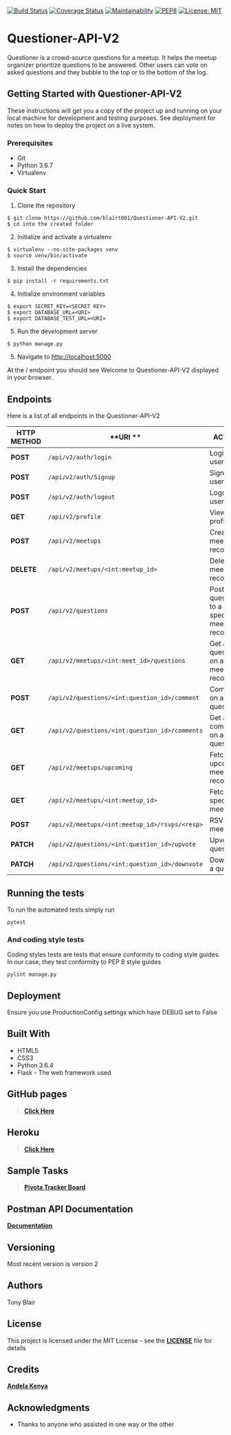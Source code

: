 [![Build Status](https://travis-ci.org/blairt001/Questioner-API-V2.svg?branch=develop)](https://travis-ci.org/blairt001/Questioner-API-V2)
[![Coverage Status](https://coveralls.io/repos/github/blairt001/Questioner-API-V2/badge.svg?branch=develop)](https://coveralls.io/github/blairt001/Questioner-API-V2?branch=develop)
[![Maintainability](https://api.codeclimate.com/v1/badges/f8860af9cd43ffc71066/maintainability)](https://codeclimate.com/github/blairt001/Questioner-API-V2/maintainability)
[![PEP8](https://img.shields.io/badge/code%20style-pep8-green.svg)](https://www.python.org/dev/peps/pep-0008/)
[![License: MIT](https://img.shields.io/badge/License-MIT-yellow.svg)](https://opensource.org/licenses/MIT)


# Questioner-API-V2

Questioner is a crowd-source questions for a meetup. It helps the meetup organizer prioritize questions to be answered. Other users can vote on asked questions and they bubble to the top or to the bottom of the log.


## Getting Started with Questioner-API-V2

These instructions will get you a copy of the project up and running on your local machine for development and testing purposes. See deployment for notes on how to deploy the project on a live system.

### Prerequisites

* Git
* Python 3.6.7
* Virtualenv

### Quick Start

1. Clone the repository

```
$ git clone https://github.com/blairt001/Questioner-API-V2.git
$ cd into the created folder
```
  
2. Initialize and activate a virtualenv

```
$ virtualenv --no-site-packages venv
$ source venv/bin/activate
```

3. Install the dependencies

```
$ pip install -r requirements.txt
```

4. Initialize environment variables

```
$ export SECRET_KEY=<SECRET KEY>
$ export DATABASE_URL=<URI>
$ export DATABASE_TEST_URL=<URI>
```

5. Run the development server

```
$ python manage.py
```

5. Navigate to [http://localhost:5000](http://localhost:5000)

At the / endpoint you should see Welcome to Questioner-API-V2 displayed in your browser.

## Endpoints

Here is a list of all endpoints in the Questioner-API-V2

| **HTTP METHOD** | **URI ** | **ACTION** |
| --- | --- | --- |
| **POST** | `/api/v2/auth/login` | Login a user |
| **POST** | `/api/v2/auth/Signup` | Sign Up a user |
| **POST** | `/api/v2/auth/logout` | Logout a user |
| **GET** | `/api/v2/profile` | View user profile |
| **POST** | `/api/v2/meetups` | Create a meetup record |
| **DELETE** | `/api/v2/meetups/<int:meetup_id>` | Delete a meetup record |
| **POST** | `/api/v2/questions` | Post a question to a specific meetup record |
| **GET** | `/api/v2/meetups/<int:meet_id>/questions` | Get all questions on a meetup record |
| **POST** | `/api/v2/questions/<int:question_id>/comment` | Comment on a question |
| **GET** | `/api/v2/questions/<int:question_id>/comments` | Get all comments on a question |
| **GET** | `/api/v2/meetups/upcoming` | Fetch all upcoming meetups records |
| **GET** | `/api/v2/meetups/<int:meetup_id>` | Fetch a specific meetup |
| **POST** | `/api/v2/meetups/<int:meetup_id>/rsvps/<resp>` | RSVP to a meetup |
| **PATCH** | `/api/v2/questions/<int:question_id>/upvote` | Upvote a question |
| **PATCH** | `/api/v2/questions/<int:question_id>/downvote` | Downvote a question |

## Running the tests

To run the automated tests simply run

```
pytest
```

### And coding style tests

Coding styles tests are tests that ensure conformity to coding style guides. In our case, they test conformity to
PEP 8 style guides

```
pylint manage.py
```

## Deployment

Ensure you use ProductionConfig settings which have DEBUG set to False

## Built With

* HTML5
* CSS3
* Python 3.6.4
* Flask - The web framework used

## GitHub pages

> **[Click Here](https://blairt001.github.io/Questioner/UI/)**

## Heroku

> **[Click Here](https://questionerv2-blair-heroku.herokuapp.com/api/v2/meetups/upcoming)**

## Sample Tasks

> **[Pivota Tracker Board](https://www.pivotaltracker.com/n/projects/2235680)**


## Postman API Documentation

**[Documentation](https://documenter.getpostman.com/view/6005235/RzthPq78)**

## Versioning

Most recent version is version 2

## Authors

Tony Blair

## License

This project is licensed under the MIT License - see the **[LICENSE](https://github.com/blairt001/Questioner-API-V2/blob/develop/LICENSE)** file for details

## Credits
**[Andela Kenya](https://andela.com/)**

## Acknowledgments

* Thanks to anyone who assisted in one way or the other